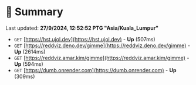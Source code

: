 # 📖 Summary
Last updated: **27/9/2024, 12:52:52 PTG "Asia/Kuala_Lumpur"**

- `GET` [https://hst.ujol.dev](https://hst.ujol.dev) - **Up** (507ms)
- `GET` [https://reddviz.deno.dev/gimme](https://reddviz.deno.dev/gimme) - **Up** (2614ms)
- `GET` [https://reddviz.amar.kim/gimme](https://reddviz.amar.kim/gimme) - **Up** (594ms)
- `GET` [https://dumb.onrender.com](https://dumb.onrender.com) - **Up** (309ms)
